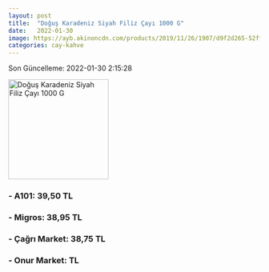 ```yaml
---
layout: post
title:  "Doğuş Karadeniz Siyah Filiz Çayı 1000 G"
date:   2022-01-30
image: https://ayb.akinoncdn.com/products/2019/11/26/1907/d9f2d265-52ff-46a1-8058-ce6ce1ef0b53_size780x780_quality60_cropCenter.jpg
categories: cay-kahve
---
```


Son Güncelleme: 2022-01-30 2:15:28

<img src="https://ayb.akinoncdn.com/products/2019/11/26/1907/d9f2d265-52ff-46a1-8058-ce6ce1ef0b53_size780x780_quality60_cropCenter.jpg" width="200" alt="Doğuş Karadeniz Siyah Filiz Çayı 1000 G" />


### - A101: 39,50 TL

### - Migros: 38,95 TL

### - Çağrı Market: 38,75 TL

### - Onur Market:  TL

